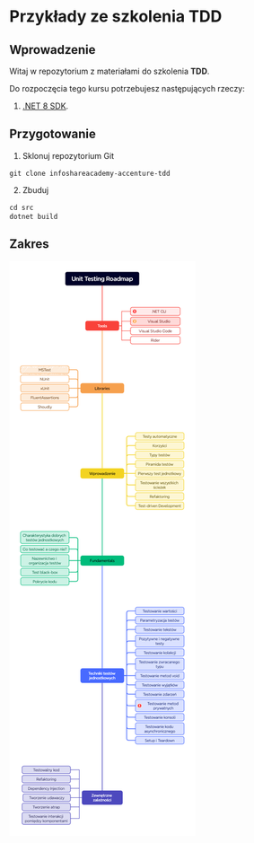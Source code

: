 
# Przykłady ze szkolenia TDD

## Wprowadzenie

Witaj w repozytorium z materiałami do szkolenia **TDD**.

Do rozpoczęcia tego kursu potrzebujesz następujących rzeczy:

1. [.NET 8 SDK](https://dotnet.microsoft.com/en-us/download/dotnet/8.0).

## Przygotowanie
1. Sklonuj repozytorium Git
```
git clone infoshareacademy-accenture-tdd
```
2. Zbuduj
```
cd src
dotnet build
```

## Zakres
![Roadmap](docs/roadmap.png)